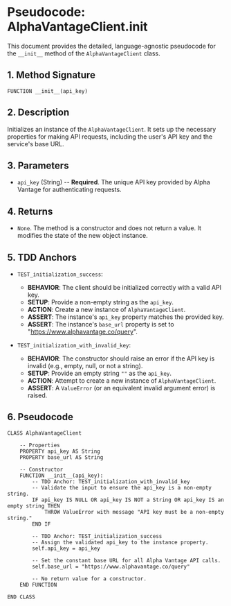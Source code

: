 # Pseudocode: AlphaVantageClient.__init__

This document provides the detailed, language-agnostic pseudocode for the `__init__` method of the `AlphaVantageClient` class.

## 1. Method Signature

`FUNCTION __init__(api_key)`

## 2. Description

Initializes an instance of the `AlphaVantageClient`. It sets up the necessary properties for making API requests, including the user's API key and the service's base URL.

## 3. Parameters

-   `api_key` (String) -- **Required**. The unique API key provided by Alpha Vantage for authenticating requests.

## 4. Returns

-   `None`. The method is a constructor and does not return a value. It modifies the state of the new object instance.

## 5. TDD Anchors

-   `TEST_initialization_success`:
    -   **BEHAVIOR**: The client should be initialized correctly with a valid API key.
    -   **SETUP**: Provide a non-empty string as the `api_key`.
    -   **ACTION**: Create a new instance of `AlphaVantageClient`.
    -   **ASSERT**: The instance's `api_key` property matches the provided key.
    -   **ASSERT**: The instance's `base_url` property is set to "https://www.alphavantage.co/query".

-   `TEST_initialization_with_invalid_key`:
    -   **BEHAVIOR**: The constructor should raise an error if the API key is invalid (e.g., empty, null, or not a string).
    -   **SETUP**: Provide an empty string `""` as the `api_key`.
    -   **ACTION**: Attempt to create a new instance of `AlphaVantageClient`.
    -   **ASSERT**: A `ValueError` (or an equivalent invalid argument error) is raised.

## 6. Pseudocode

```plaintext
CLASS AlphaVantageClient

    -- Properties
    PROPERTY api_key AS String
    PROPERTY base_url AS String

    -- Constructor
    FUNCTION __init__(api_key):
        -- TDD Anchor: TEST_initialization_with_invalid_key
        -- Validate the input to ensure the api_key is a non-empty string.
        IF api_key IS NULL OR api_key IS NOT a String OR api_key IS an empty string THEN
            THROW ValueError with message "API key must be a non-empty string."
        END IF

        -- TDD Anchor: TEST_initialization_success
        -- Assign the validated api_key to the instance property.
        self.api_key = api_key

        -- Set the constant base URL for all Alpha Vantage API calls.
        self.base_url = "https://www.alphavantage.co/query"

        -- No return value for a constructor.
    END FUNCTION

END CLASS
